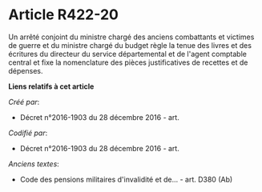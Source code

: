 # Article R422-20

Un arrêté conjoint du ministre chargé des anciens combattants et victimes de guerre et du ministre chargé du budget règle la
tenue des livres et des écritures du directeur du service départemental et de l'agent comptable central et fixe la
nomenclature des pièces justificatives de recettes et de dépenses.

**Liens relatifs à cet article**

_Créé par_:

  - Décret n°2016-1903 du 28 décembre 2016 - art.

_Codifié par_:

  - Décret n°2016-1903 du 28 décembre 2016 - art.

_Anciens textes_:

  - Code des pensions militaires d'invalidité et de... - art. D380 (Ab)
